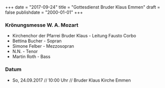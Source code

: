 ﻿+++
date = "2017-09-24"
title = "Gottesdienst Bruder Klaus Emmen"
draft = false
publishdate = "2000-01-01"
+++

### Krönungsmesse W. A. Mozart

* Kirchenchor der Pfarrei Bruder Klaus - Leitung Fausto Corbo
* Bettina Bucher - Sopran
* Simone Felber - Mezzosopran
* N.N. - Tenor
* Martin Roth - Bass

### Datum

* So, 24.09.2017 // 10:00 Uhr // Bruder Klaus Kirche Emmen

